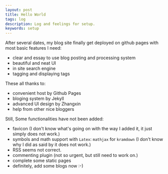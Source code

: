 ```yaml
---
layout: post
title: Hello World
tags: log
description: Log and feelings for setup.
keywords: setup
--- 
```


After several dates, my blog site finally get deployed on github pages with most basic features I need:

- clear and essay to use blog posting and processing system
- beautiful and neat UI
- in site search engine
- tagging and displaying tags
  

These all thanks to:
- convenient host by Github Pages
- bloging system by Jekyll
- advanced UI design by Zhangxin
- help from other nice bloggers

Still, Some functionalities have not been added:

- favicon (I don't know what's going on with the way I added it, it just simply does not work.) 
- symbols and math support with `Latex`: `mathjax` for `kramdown` (I don't know why I did as said by it does not work.)
- RSS seems not correct.
- commenting plugin (not so urgent, but still need to work on.)
- complete some static pages
- definitely, add some blogs now :-)
